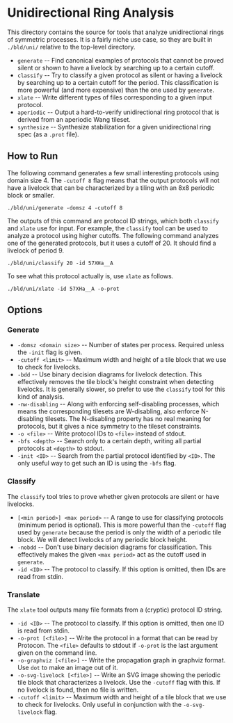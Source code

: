 
# Unidirectional Ring Analysis

This directory contains the source for tools that analyze unidirectional rings of symmetric processes.
It is a fairly niche use case, so they are built in `./bld/uni/` relative to the top-level directory.

* `generate` -- Find canonical examples of protocols that cannot be proved silent or shown to have a livelock by searching up to a certain cutoff.
* `classify` -- Try to classify a given protocol as silent or having a livelock by searching up to a certain cutoff for the period. This classification is more powerful (and more expensive) than the one used by `generate`.
* `xlate` -- Write different types of files corresponding to a given input protocol.
* `aperiodic` -- Output a hard-to-verify unidirectional ring protocol that is derived from an aperiodic Wang tileset.
* `synthesize` -- Synthesize stabilization for a given unidirectional ring spec (as a `.prot` file).

## How to Run

The following command generates a few small interesting protocols using domain size 4.
The `-cutoff 8` flag means that the output protocols will not have a livelock that can be characterized by a tiling with an 8x8 periodic block or smaller.
```
./bld/uni/generate -domsz 4 -cutoff 8
```
The outputs of this command are protocol ID strings, which both `classify` and `xlate` use for input.
For example, the `classify` tool can be used to analyze a protocol using higher cutoffs.
The following command analyzes one of the generated protocols, but it uses a cutoff of 20.
It should find a livelock of period 9.
```
./bld/uni/classify 20 -id 57XHa__A
```
To see what this protocol actually is, use `xlate` as follows.
```
./bld/uni/xlate -id 57XHa__A -o-prot
```

## Options

### Generate

* `-domsz <domain size>` -- Number of states per process. Required unless the `-init` flag is given.
* `-cutoff <limit>` -- Maximum width and height of a tile block that we use to check for livelocks.
* `-bdd` -- Use binary decision diagrams for livelock detection. This effectively removes the tile block's height constraint when detecting livelocks. It is generally slower, so prefer to use the `classify` tool for this kind of analysis.
* `-nw-disabling` -- Along with enforcing self-disabling processes, which means the corresponding tilesets are W-disabling, also enforce N-disabling tilesets. The N-disabling property has no real meaning for protocols, but it gives a nice symmetry to the tileset constraints.
* `-o <file>` -- Write protocol IDs to `<file>` instead of stdout.
* `-bfs <depth>` -- Search only to a certain depth, writing all partial protocols at `<depth>` to stdout.
* `-init <ID>` -- Search from the partial protocol identified by `<ID>`. The only useful way to get such an ID is using the `-bfs` flag.

### Classify

The `classify` tool tries to prove whether given protocols are silent or have livelocks.

* `[<min period>] <max period>` -- A range to use for classifying protocols (minimum period is optional). This is more powerful than the `-cutoff` flag used by `generate` because the period is only the width of a periodic tile block. We will detect livelocks of any periodic block height.
* `-nobdd` -- Don't use binary decision diagrams for classification. This effectively makes the given `<max period>` act as the cutoff used in `generate`.
* `-id <ID>` -- The protocol to classify. If this option is omitted, then IDs are read from stdin.

### Translate

The `xlate` tool outputs many file formats from a (cryptic) protocol ID string.

* `-id <ID>` -- The protocol to classify. If this option is omitted, then one ID is read from stdin.
* `-o-prot [<file>]` -- Write the protocol in a format that can be read by Protocon. The `<file>` defaults to stdout  if `-o-prot` is the last argument given on the command line.
* `-o-graphviz [<file>]` -- Write the propagation graph in graphviz format. Use `dot` to make an image out of it.
* `-o-svg-livelock [<file>]` -- Write an SVG image showing the periodic tile block that characterizes a livelock. Use the `-cutoff` flag with this. If no livelock is found, then no file is written.
* `-cutoff <limit>` -- Maximum width and height of a tile block that we use to check for livelocks. Only useful in conjunction with the `-o-svg-livelock` flag.

